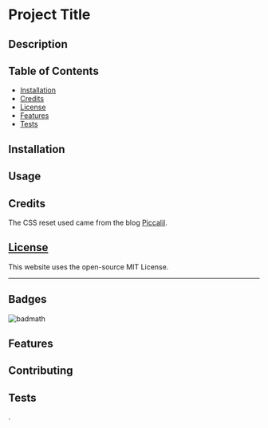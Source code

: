 # Project Title

## Description 



## Table of Contents


* [Installation](#installation)
* [Credits](#credits)
* [License](#license)
* [Features](#features)
* [Tests](#tests)


## Installation



## Usage 

## Credits

The CSS reset used came from the blog [Piccalil](https://piccalil.li/blog/a-modern-css-reset/).


## [License](./LICENSE)
This website uses the open-source MIT License.

---

## Badges

![badmath](https://img.shields.io/github/languages/top/nielsenjared/badmath)


## Features


## Contributing


## Tests

.